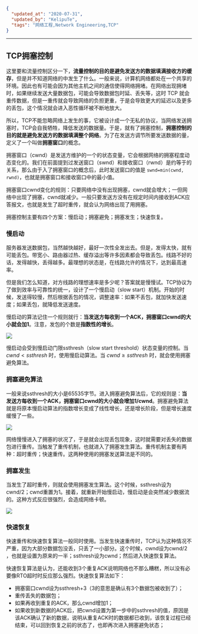 ```json
{
  "updated_at": "2020-07-31",
  "updated_by": "KelipuTe",
  "tags": "网络工程,Network Engineering,TCP"
}
```

---

## TCP拥塞控制

这里要和流量控制区分一下，**流量控制的目的是避免发送方的数据填满接收方的缓存**，但是并不知道网络的中发生了什么。一般来说，计算机网络都处在一个共享的环境。因此也有可能会因为其他主机之间的通信使得网络拥堵。在网络出现拥堵时，如果继续发送大量数据包，可能会导致数据包时延、丢失等，这时 TCP 就会重传数据，但是一重传就会导致网络的负担更重，于是会导致更大的延迟以及更多的丢包，这个情况就会进入恶性循环被不断地放大。

所以，TCP不能忽略网络上发生的事，它被设计成一个无私的协议，当网络发送拥塞时，TCP会自我牺牲，降低发送的数据量。于是，就有了拥塞控制，**拥塞控制的目的就是避免发送方的数据填满整个网络**。为了在发送方调节所要发送数据的量，定义了一个叫做**拥塞窗口**的概念。

拥塞窗口（cwnd）是发送方维护的一个的状态变量，它会根据网络的拥塞程度动态变化的。我们在前面提到过发送窗口（swnd）和接收窗口（rwnd）是约等于的关系，那么由于入了拥塞窗口的概念后，此时发送窗口的值是 `swnd=min(cwnd, rwnd)`，也就是拥塞窗口和接收窗口中的最小值。

拥塞窗口cwnd变化的规则：只要网络中没有出现拥塞，cwnd就会增大；一但网络中出现了拥塞，cwnd就减少。一般只要发送方没有在规定时间内接收到ACK应答报文，也就是发生了超时重传，就会认为网络出现了用拥塞。

拥塞控制主要有四个方案：慢启动；拥塞避免；拥塞发生；快速恢复。

### 慢启动

服务器发送数据包，当然越快越好，最好一次性全发出去。但是，发得太快，就有可能丢包。带宽小、路由器过热、缓存溢出等许多因素都会导致丢包。线路不好的话，发得越快，丢得越多。最理想的状态是，在线路允许的情况下，达到最高速率。

但是我们怎么知道，对方线路的理想速率是多少呢？答案就是慢慢试。TCP协议为了做到效率与可靠性的统一，设计了一个慢启动（slow start）机制。开始的时候，发送得较慢，然后根据丢包的情况，调整速率：如果不丢包，就加快发送速度；如果丢包，就降低发送速度。

慢启动的算法记住一个规则就行：**当发送方每收到一个ACK，拥塞窗口cwnd的大小就会加1**。注意，发包的个数是**指数性的增长**。

![](E:\Workspace\KTKnowledgeBase\Image\WangLuoGongCheng\TCPXieYi_img24.png)

慢启动会受到慢启动门限ssthresh（slow start threshold）状态变量的控制。当 $cwnd<ssthresh$ 时，使用慢启动算法。当 $cwnd \geq ssthresh$ 时，就会使用拥塞避免算法。

### 拥塞避免算法

一般来说ssthresh的大小是65535字节。进入拥塞避免算法后，它的规则是：**当发送方每收到一个ACK，拥塞窗口cwnd的大小就会增加1/cwnd**。拥塞避免算法就是将原本慢启动算法的指数增长变成了线性增长，还是增长阶段，但是增长速度缓慢了一些。

![](E:\Workspace\KTKnowledgeBase\Image\WangLuoGongCheng\TCPXieYi_img25.png)

网络慢慢进入了拥塞的状况了，于是就会出现丢包现象，这时就需要对丢失的数据包进行重传。当触发了重传机制，也就进入了拥塞发生算法。重传机制主要有两种：超时重传；快速重传。这两种使用的拥塞发送算法是不同的。

### 拥塞发生

当发生了超时重传，则就会使用拥塞发生算法。这个时候，ssthresh设为cwnd/2；cwnd重置为1。接着，就重新开始慢启动，慢启动是会突然减少数据流的。这种方式反应很强烈，会造成网络卡顿。

![](E:\Workspace\KTKnowledgeBase\Image\WangLuoGongCheng\TCPXieYi_img26.png)



### 快速恢复

快速重传和快速恢复算法一般同时使用。当发生快速重传时，TCP认为这种情况不严重，因为大部分数据包没丢，只丢了一小部分。这个时候，cwnd设为cwnd/2 ，也就是设置为原来的一半；ssthresh设为cwnd；然后进入快速恢复算法。

快速恢复算法是认为，还能收到3个重复ACK说明网络也不那么糟糕，所以没有必要像RTO超时时反应那么强烈。快速恢复算法如下：

- 拥塞窗口cwnd设为ssthresh+3（3的意思是确认有3个数据包被收到了）；
- 重传丢失的数据包；
- 如果再收到重复的ACK，那么cwnd增加1；
- 如果收到新数据的ACK后，把cwnd设置为第一步中的ssthresh的值，原因是该ACK确认了新的数据，说明从重复ACK时的数据都已收到，该恢复过程已经结束，可以回到恢复之前的状态了，也即再次进入拥塞避免状态；

